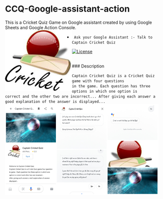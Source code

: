 # CCQ-Google-assistant-action
This is a Cricket Quiz Game on Google assistant created by using Google Sheets and Google Action Console.
<br>
<img  height='200' src="https://github.com/arwazkhan189/CCQ-Google-assistant-action/blob/main/logo1.jpg" align='left'>
- <code> Ask your Google Assistant :- Talk to Captain Cricket Quiz </code>

[![License](https://img.shields.io/badge/License-Apache%202.0-blue.svg)](https://opensource.org/licenses/Apache-2.0)

<br>
### Description

<code>Captain Cricket Quiz is a Cricket Quiz game with four questions in the game. Each question has three options in which one option is correct and the other two are incorrect... After giving each answer a good explanation of the answer is displayed...</code>
<br>
<img  height='300' src="https://github.com/arwazkhan189/CCQ-Google-assistant-action/blob/main/CCQPS.jpg" align='right'>
